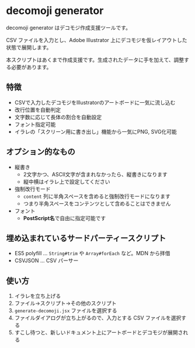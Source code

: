 # decomoji generator

decomoji generator はデコモジ作成支援ツールです。

CSV ファイルを入力とし、Adobe Illustrator 上にデコモジを仮レイアウトした状態で展開します。

本スクリプトはあくまで作成支援です。生成されたデータに手を加えて、調整する必要があります。

## 特徴

- CSVで入力したデコモジをIllustratorのアートボードに一気に流し込む
- 改行位置を自動判定
- 文字数に応じて長体の割合を自動設定
- フォント指定可能
- イラレの「スクリーン用に書き出し」機能から一気にPNG, SVG化可能

## オプション的なもの

- 縦書き
  - 2文字かつ、ASCII文字が含まれなかったら、縦書きになります
  - 縦中横はイラレ上で設定してください
- 強制改行モード
  - `content` 列に半角スペースを含めると強制改行モードになります
  - つまり半角スペースをコンテンツとして含めることはできません
- フォント
  - **PostScript名**で自由に指定可能です

## 埋め込まれているサードパーティースクリプト

- ES5 polyfill ... `String#trim` や `Array#forEach` など。MDN から拝借
- CSVJSON ... CSV パーサー

## 使い方

1. イラレを立ち上げる
2. ファイル→スクリプト→その他のスクリプト
3. `generate-decomoji.jsx` ファイルを選択する
4. ファイルダイアログが立ち上がるので、入力とする CSV ファイルを選択する
5. すこし待つと、新しいドキュメント上にアートボードとデコモジが展開される
